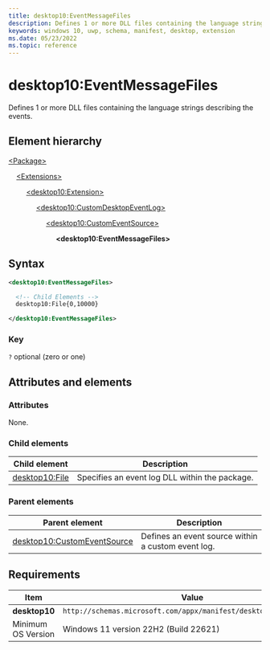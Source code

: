 ```yaml
---
title: desktop10:EventMessageFiles
description: Defines 1 or more DLL files containing the language strings describing the events.
keywords: windows 10, uwp, schema, manifest, desktop, extension
ms.date: 05/23/2022
ms.topic: reference
---
```


# desktop10:EventMessageFiles

Defines 1 or more DLL files containing the language strings describing the events.

## Element hierarchy

[\<Package\>](element-package.md)

&nbsp;&nbsp;&nbsp;&nbsp;[\<Extensions\>](element-1-extensions.md)

&nbsp;&nbsp;&nbsp;&nbsp; &nbsp;&nbsp;&nbsp;&nbsp;[\<desktop10:Extension\>](element-desktop10-extension.md)

&nbsp;&nbsp;&nbsp;&nbsp; &nbsp;&nbsp;&nbsp;&nbsp; &nbsp;&nbsp;&nbsp;&nbsp;[\<desktop10:CustomDesktopEventLog\>](element-desktop10-customdesktopeventlog.md)

&nbsp;&nbsp;&nbsp;&nbsp; &nbsp;&nbsp;&nbsp;&nbsp; &nbsp;&nbsp;&nbsp;&nbsp; &nbsp;&nbsp;&nbsp;&nbsp;[\<desktop10:CustomEventSource\>](element-desktop10-customeventsource.md)

&nbsp;&nbsp;&nbsp;&nbsp; &nbsp;&nbsp;&nbsp;&nbsp; &nbsp;&nbsp;&nbsp;&nbsp; &nbsp;&nbsp;&nbsp;&nbsp; &nbsp;&nbsp;&nbsp;&nbsp;**\<desktop10:EventMessageFiles\>**

## Syntax

```xml
<desktop10:EventMessageFiles>

  <!-- Child Elements -->
  desktop10:File{0,10000}

</desktop10:EventMessageFiles>
```

### Key

`?` optional (zero or one)

## Attributes and elements

### Attributes

None.

### Child elements

| Child element | Description |
|-|-|
| [desktop10:File](element-desktop10-file.md) | Specifies an event log DLL within the package. |

### Parent elements

| Parent element | Description |
|-|-|
| [desktop10:CustomEventSource](element-desktop10-customeventsource.md) | Defines an event source within a custom event log. |

## Requirements

| Item  | Value  |
|--|--|
| **desktop10** | `http://schemas.microsoft.com/appx/manifest/desktop/windows10/10` |
| Minimum OS Version | Windows 11 version 22H2 (Build 22621) |
